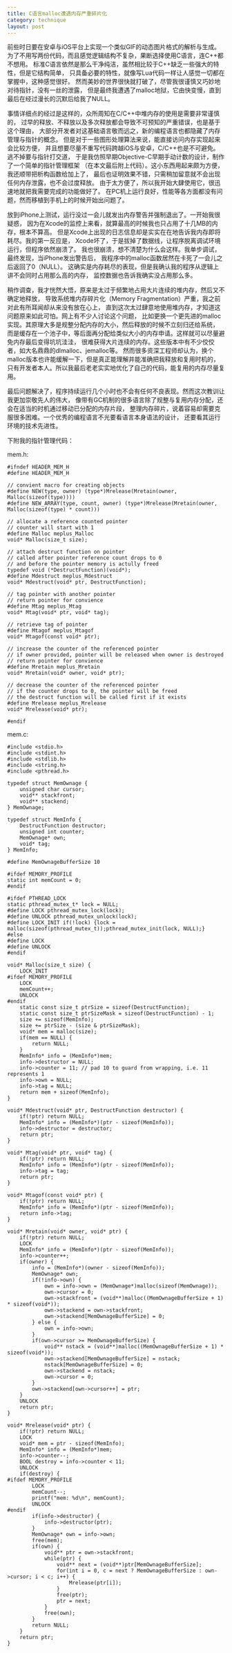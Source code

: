 ```yaml
---
title: C语言malloc遭遇内存严重碎片化
category: technique
layout: post
---
```


前些时日要在安卓与iOS平台上实现一个类似GIF的动态图片格式的解析与生成。
为了不用写两份代码，而且感觉逻辑结构不复杂，果断选择使用C语言，连C++都不想用。
标准C语言依然是那么干净纯洁，虽然相比较于C++缺乏一些强大的特性，但是它结构简单，
只具备必要的特性，就像写Lua代码一样让人感觉一切都在掌握中，这种感觉很好。
然而美妙的世界很快就打破了，尽管我很谨慎又巧妙地对待指针，没有一丝的泄露，
但是最终我遭遇了malloc地狱，它由快变慢，直到最后在经过漫长的沉默后给我了NULL。

事情详细点的经过是这样的，众所周知在C/C++中堆内存的使用是需要非常谨慎的，
过早的释放、不释放以及多次释放都会导致不可预知的严重错误，也是基于这个理由，
大部分开发者对这基础语言敬而远之，新的编程语言也都隐藏了内存管理与指针的概念。
但是对于一些图形处理算法来说，能直接访问内存实现起来会比较方便，
并且想要尽量不重写代码跨越iOS与安卓，C/C++也是不可避免。逃不掉要与指针打交道，
于是我仿照早期Objective-C早期手动计数的设计，制作了一个简单的指针管理框架
（在本文最后附上代码）。这小东西用起来颇为方便，我还顺带把析构函数给加上了，
最后也证明效果不错，只需稍加留意就不会出现任何内存泄露，也不会过度释放。
由于太方便了，所以我开始大肆使用它，很迅速地就把我需要完成的功能做好了。
在PC机上运行良好，性能等各方面都没有问题，然而移植到手机上的时候开始出问题了。

放到iPhone上测试，运行没过一会儿就发出内存警告并强制退出了。一开始我很疑惑，
因为在Xcode的监控上来看，就算最高的时候我也只占用了十几MB的内存，根本不算高。
但是Xcode上出现的日志信息却是实实在在地告诉我内存即将耗尽。我的第一反应是，
Xcode坏了，于是拔掉了数据线，让程序脱离调试环境运行，但程序依然崩溃了。
我也很崩溃，想不清楚为什么会这样。我单步调试，最终发现，当iPhone发出警告后，
我程序中的malloc函数居然在卡死了一会儿之后返回了0（NULL）。
这确实是内存耗尽的表现，但是我确认我的程序从逻辑上讲不会同时占用那么高的内存，
监控数据也告诉我确实没占用那么多。

稍作调查，我才恍然大悟，原来是太过于频繁地占用大片连续的堆内存，然后又不确定地释放，
导致系统堆内存碎片化（Memory Fragmentation）严重，我之前对此有所耳闻却从来没有放在心上，
直到这次太过肆意地使用堆内存，才知道这问题原来如此可怕。网上有不少人讨论这个问题，
比如更换一个更先进的malloc实现。其原理大多是规整分配内存的大小，然后释放的时候不立刻归还给系统，
而是缓存在一个池子中，等后面再分配给类似大小的内存申请。这样就可以尽量避免内存最后变得坑坑洼洼，
很难获得大片连续的内存。这些版本中有不少佼佼者，如大名鼎鼎的dlmalloc、jemalloc等。
然而很多资深工程师却认为，换个malloc版本也许能缓解一下，但是真正能理解并能准确把我释放和复用时机的，
只有开发者本人。所以我最后老老实实地优化了自己的代码，能复用的内存尽量复用。

最后问题解决了，程序持续运行几个小时也不会有任何不良表现。然而这次教训让我更加崇敬先人的伟大，
像带有GC机制的很多语言除了规整与复用内存分配，还会在适当的时机通过移动已分配的内存片段，
整理内存碎片，说着容易却需要克服很多困难。一个优秀的编程语言不光要看语言本身语法的设计，
还要看其运行环境的技术先进性。

下附我的指针管理代码：

mem.h:

    #ifndef HEADER_MEM_H
    #define HEADER_MEM_H
    
    // convient macro for creating objects
    #define NEW(type, owner) (type*)Mrelease(Mretain(owner, Malloc(sizeof(type))))
    #define NEW_ARRAY(type, count, owner) (type*)Mrelease(Mretain(owner, Malloc(sizeof(type) * count)))
    
    // allocate a reference counted pointer
    // counter will start with 1
    #define Malloc meplus_Malloc
    void* Malloc(size_t size);
    
    // attach destruct function on pointer
    // called after pointer reference count drops to 0
    // and before the pointer memory is actully freed
    typedef void (*DestructFunction)(void*);
    #define Mdestruct meplus_Mdestruct
    void* Mdestruct(void* ptr, DestructFunction);
    
    // tag pointer with another pointer
    // return pointer for convience
    #define Mtag meplus_Mtag
    void* Mtag(void* ptr, void* tag);
    
    // retrieve tag of pointer
    #define Mtagof meplus_Mtagof
    void* Mtagof(const void* ptr);
    
    // increase the counter of the referenced pointer
    // if owner provided, pointer will be released when owner is destroyed
    // return pointer for convience
    #define Mretain meplus_Mretain
    void* Mretain(void* owner, void* ptr);
    
    // decrease the counter of the referenced pointer
    // if the counter drops to 0, the pointer will be freed
    // the destruct function will be called first if it exists
    #define Mrelease meplus_Mrelease
    void* Mrelease(void* ptr);
    
    #endif

mem.c:
    
    #include <stdio.h>
    #include <stdint.h>
    #include <stdlib.h>
    #include <string.h>
    #include <pthread.h>
    
    typedef struct MemOwnage {
        unsigned char cursor;
        void** stackfront;
        void** stackend;
    } MemOwnage;
    
    typedef struct MemInfo {
        DestructFunction destructor;
        unsigned int counter;
        MemOwnage* own;
        void* tag;
    } MemInfo;
    
    #define MemOwnageBufferSize 10
    
    #ifdef MEMORY_PROFILE
    static int memCount = 0;
    #endif
    
    #ifdef PTHREAD_LOCK
    static pthread_mutex_t* lock = NULL;
    #define LOCK pthread_mutex_lock(lock);
    #define UNLOCK pthread_mutex_unlock(lock);
    #define LOCK_INIT if(!lock) {lock = malloc(sizeof(pthread_mutex_t));pthread_mutex_init(lock, NULL);}
    #else
    #define LOCK
    #define UNLOCK
    #endif
    
    void* Malloc(size_t size) {
        LOCK_INIT
    #ifdef MEMORY_PROFILE
        LOCK
        memCount++;
        UNLOCK
    #endif
        static const size_t ptrSize = sizeof(DestructFunction);
        static const size_t ptrSizeMask = sizeof(DestructFunction) - 1;
        size += sizeof(MemInfo);
        size += ptrSize - (size & ptrSizeMask);
        void* mem = malloc(size);
        if(mem == NULL) {
            return NULL;
        }
        MemInfo* info = (MemInfo*)mem;
        info->destructor = NULL;
        info->counter = 11; // pad 10 to guard from wrapping, i.e. 11 represents 1
        info->own = NULL;
        info->tag = NULL;
        return mem + sizeof(MemInfo);
    }
    
    void* Mdestruct(void* ptr, DestructFunction destructor) {
        if(!ptr) return NULL;
        MemInfo* info = (MemInfo*)(ptr - sizeof(MemInfo));
        info->destructor = destructor;
        return ptr;
    }
    
    void* Mtag(void* ptr, void* tag) {
        if(!ptr) return NULL;
        MemInfo* info = (MemInfo*)(ptr - sizeof(MemInfo));
        info->tag = tag;
        return ptr;
    }
    
    void* Mtagof(const void* ptr) {
        if(!ptr) return NULL;
        MemInfo* info = (MemInfo*)(ptr - sizeof(MemInfo));
        return info->tag;
    }
    
    void* Mretain(void* owner, void* ptr) {
        if(!ptr) return NULL;
        LOCK
        MemInfo* info = (MemInfo*)(ptr - sizeof(MemInfo));
        info->counter++;
        if(owner) {
            info = (MemInfo*)(owner - sizeof(MemInfo));
            MemOwnage* own;
            if(!info->own) {
                own = info->own = (MemOwnage*)malloc(sizeof(MemOwnage));
                own->cursor = 0;
                own->stackfront = (void**)malloc((MemOwnageBufferSize + 1) * sizeof(void*));
                own->stackend = own->stackfront;
                own->stackend[MemOwnageBufferSize] = 0;
            } else {
                own = info->own;
            }
            if(own->cursor >= MemOwnageBufferSize) {
                void** nstack = (void**)malloc((MemOwnageBufferSize + 1) * sizeof(void*));
                own->stackend[MemOwnageBufferSize] = nstack;
                nstack[MemOwnageBufferSize] = 0;
                own->stackend = nstack;
                own->cursor = 0;
            }
            own->stackend[own->cursor++] = ptr;
        }
        UNLOCK
        return ptr;
    }
    
    void* Mrelease(void* ptr) {
        if(!ptr) return NULL;
        LOCK
        void* mem = ptr - sizeof(MemInfo);
        MemInfo* info = (MemInfo*)mem;
        info->counter--;
        BOOL destroy = info->counter < 11;
        UNLOCK
        if(destroy) {
    #ifdef MEMORY_PROFILE
            LOCK
            memCount--;
            printf("mem: %d\n", memCount);
            UNLOCK
    #endif
            if(info->destructor) {
                info->destructor(ptr);
            }
            MemOwnage* own = info->own;
            free(mem);
            if(own) {
                void** ptr = own->stackfront;
                while(ptr) {
                    void** next = (void**)ptr[MemOwnageBufferSize];
                    for(int i = 0, c = next ? MemOwnageBufferSize : own->cursor; i < c; i++) {
                        Mrelease(ptr[i]);
                    }
                    free(ptr);
                    ptr = next;
                }
                free(own);
            }
            return NULL;
        }
        return ptr;
    }


